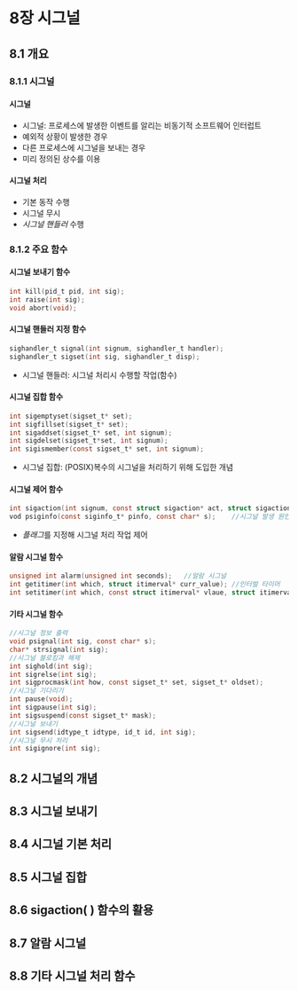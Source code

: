# 8장 시그널
## 8.1 개요
### 8.1.1 시그널
#### 시그널
- 시그널: 프로세스에 발생한 이벤트를 알리는 비동기적 소프트웨어 인터럽트
- 예외적 상황이 발생한 경우
- 다른 프로세스에 시그널을 보내는 경우
- 미리 정의된 상수를 이용
#### 시그널 처리
- 기본 동작 수행
- 시그널 무시
- *시그널 핸들러* 수행
### 8.1.2 주요 함수
#### 시그널 보내기 함수
```C
int kill(pid_t pid, int sig);
int raise(int sig);
void abort(void);
```
#### 시그널 핸들러 지정 함수
```C
sighandler_t signal(int signum, sighandler_t handler);
sighandler_t sigset(int sig, sighandler_t disp);
```
- 시그널 핸들러: 시그널 처리시 수행할 작업(함수)
#### 시그널 집합 함수
```C
int sigemptyset(sigset_t* set);
int sigfillset(sigset_t* set);
int sigaddset(sigset_t* set, int signum);
int sigdelset(sigset_t*set, int signum);
int sigismember(const sigset_t* set, int signum);
```
- 시그널 집합: (POSIX)복수의 시그널을 처리하기 위해 도입한 개념
#### 시그널 제어 함수
```C
int sigaction(int signum, const struct sigaction* act, struct sigaction* oldact);   //시그널 제어
vod psiginfo(const siginfo_t* pinfo, const char* s);    //시그널 발생 원인 출력
```
- *플래그*를 지정해 시그널 처리 작업 제어
#### 알람 시그널 함수
```C
unsigned int alarm(unsigned int seconds);   //알람 시그널
int getitimer(int which, struct itimerval* curr_value); //인터벌 타이머
int setitimer(int which, const struct itimerval* vlaue, struct itimerval* ovalue);  //인터벌 타이머
```
#### 기타 시그널 함수
```C
//시그널 정보 출력
void psignal(int sig, const char* s);
char* strsignal(int sig);
//시그널 블로킹과 해제
int sighold(int sig);
int sigrelse(int sig);
int sigprocmask(int how, const sigset_t* set, sigset_t* oldset);
//시그널 기다리기
int pause(void);
int sigpause(int sig);
int sigsuspend(const sigset_t* mask);
//시그널 보내기
int sigsend(idtype_t idtype, id_t id, int sig);
//시그널 무시 처리
int sigignore(int sig);
```

## 8.2 시그널의 개념

## 8.3 시그널 보내기

## 8.4 시그널 기본 처리

## 8.5 시그널 집합

## 8.6 sigaction( ) 함수의 활용

## 8.7 알람 시그널

## 8.8 기타 시그널 처리 함수
